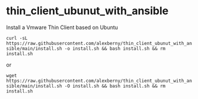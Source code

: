 # thin_client_ubunut_with_ansible

Install a Vmware Thin Client based on Ubuntu

```curl -sL https://raw.githubusercontent.com/alexberny/thin_client_ubunut_with_ansible/main/install.sh -o install.sh && bash install.sh && rm install.sh```

or

```wget https://raw.githubusercontent.com/alexberny/thin_client_ubunut_with_ansible/main/install.sh -O install.sh && bash install.sh && rm install.sh```

